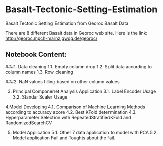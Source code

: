 # Basalt-Tectonic-Setting-Estimation
Basalt Tectonic Setting Estimation from Georoc Basalt Data

There are 8 different Basalt data in Georoc web site. Here is the link: http://georoc.mpch-mainz.gwdg.de/georoc/

## Notebook Content:

###1. Data cleaning 
  1.1. Empty column drop
  1.2. Split data according to column names 
  1.3. Row cleaning 
  
###2. NaN values filling based on other column values 

3. Principal Componenet Analysis Application 
  3.1. Label Encoder Usage 
  3.2. Standar Scaler Usage 

4.Model Developing 
  4.1. Comparison of Machine Learning Methods according to accuracy score 
  4.2. Best KFold determination 
  4.3. Hyperparameter Selection with RepeatedStratifiedKFold and RandomizedSearchCV

5. Model Application 
  5.1. Other 7 data application to model with PCA 
  5.2. Model application Fail and Toughts about the fail. 
